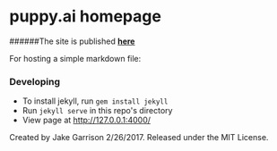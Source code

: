 
# puppy.ai homepage

######The site is published __[here](https://puppyai.github.io/puppyai/)__

For hosting a simple markdown file:

### Developing
* To install jekyll, run `gem install jekyll`
* Run `jekyll serve` in this repo's directory
* View page at <http://127.0.0.1:4000/>


Created by Jake Garrison 2/26/2017.
Released under the MIT License.
